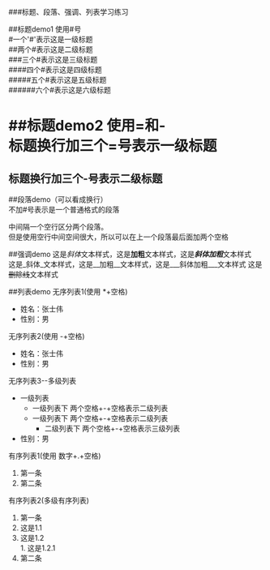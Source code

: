 ###标题、段落、强调、列表学习练习  

##标题demo1 使用#号  
#一个'#'表示这是一级标题  
##两个#表示这是二级标题  
###三个#表示这是三级标题  
####四个#表示这是四级标题  
#####五个#表示这是五级标题  
######六个#表示这是六级标题  

##标题demo2 使用=和-    
标题换行加三个=号表示一级标题  
===
标题换行加三个-号表示二级标题  
---
 
##段落demo（可以看成换行）  
不加#号表示是一个普通格式的段落  

中间隔一个空行区分两个段落。  
但是使用空行中间空间很大，所以可以在上一个段落最后面加两个空格  

##强调demo
这是*斜体*文本样式，这是**加粗**文本样式，这是***斜体加粗***文本样式  
这是_斜体_文本样式，这是__加粗__文本样式，这是___斜体加粗___文本样式
这是~~删除线~~文本样式

##列表demo
无序列表1(使用  *+空格)
* 姓名：张士伟
* 性别：男

无序列表2(使用 -+空格)
- 姓名：张士伟
- 性别：男

无序列表3--多级列表
- 一级列表  
  - 一级列表下 两个空格+-+空格表示二级列表
  - 一级列表下 两个空格+-+空格表示二级列表
    - 二级列表下  两个空格+-+空格表示三级列表
- 性别：男

有序列表1(使用 数字+.+空格)
1. 第一条
2. 第二条

有序列表2(多级有序列表)
1. 第一条  
  1. 这是1.1  
  2. 这是1.2  
    1. 这是1.2.1  
2. 第二条
